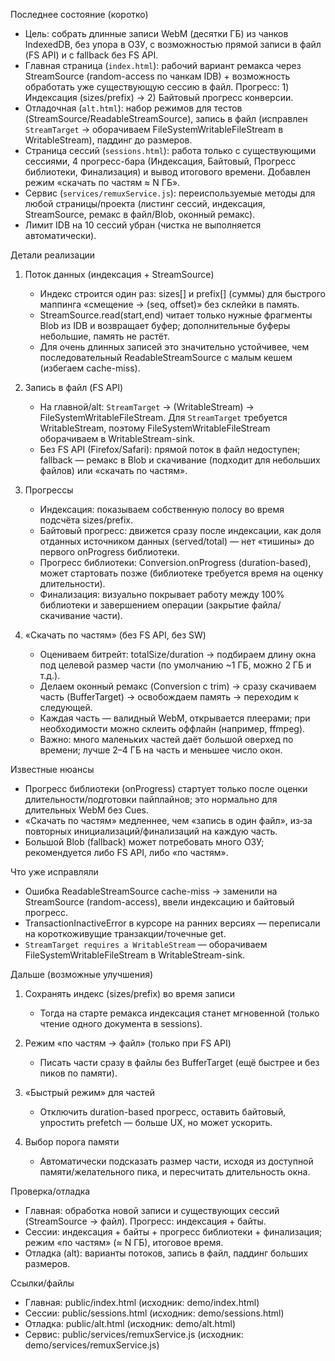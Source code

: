 Последнее состояние (коротко)

- Цель: собрать длинные записи WebM (десятки ГБ) из чанков IndexedDB, без упора в ОЗУ, с возможностью прямой записи в файл (FS API) и с fallback без FS API.
- Главная страница (`index.html`): рабочий вариант ремакса через StreamSource (random-access по чанкам IDB) + возможность обработать уже существующую сессию в файл. Прогресс: 1) Индексация (sizes/prefix) → 2) Байтовый прогресс конверсии.
- Отладочная (`alt.html`): набор режимов для тестов (StreamSource/ReadableStreamSource), запись в файл (исправлен `StreamTarget` → оборачиваем FileSystemWritableFileStream в WritableStream), паддинг до размеров.
- Страница сессий (`sessions.html`): работа только с существующими сессиями, 4 прогресс-бара (Индексация, Байтовый, Прогресс библиотеки, Финализация) и вывод итогового времени. Добавлен режим «скачать по частям ≈ N ГБ».
- Сервис (`services/remuxService.js`): переиспользуемые методы для любой страницы/проекта (листинг сессий, индексация, StreamSource, ремакс в файл/Blob, оконный ремакс).
- Лимит IDB на 10 сессий убран (чистка не выполняется автоматически).

Детали реализации

1) Поток данных (индексация + StreamSource)
   - Индекс строится один раз: sizes[] и prefix[] (суммы) для быстрого маппинга «смещение → (seq, offset)» без склейки в память.
   - StreamSource.read(start,end) читает только нужные фрагменты Blob из IDB и возвращает буфер; дополнительные буферы небольшие, память не растёт.
   - Для очень длинных записей это значительно устойчивее, чем последовательный ReadableStreamSource с малым кешем (избегаем cache-miss).

2) Запись в файл (FS API)
   - На главной/alt: `StreamTarget` → (WritableStream) → FileSystemWritableFileStream. Для `StreamTarget` требуется WritableStream, поэтому FileSystemWritableFileStream оборачиваем в WritableStream-sink.
   - Без FS API (Firefox/Safari): прямой поток в файл недоступен; fallback — ремакс в Blob и скачивание (подходит для небольших файлов) или «скачать по частям».

3) Прогрессы
   - Индексация: показываем собственную полосу во время подсчёта sizes/prefix.
   - Байтовый прогресс: движется сразу после индексации, как доля отданных источником данных (served/total) — нет «тишины» до первого onProgress библиотеки.
   - Прогресс библиотеки: Conversion.onProgress (duration-based), может стартовать позже (библиотеке требуется время на оценку длительности).
   - Финализация: визуально покрывает работу между 100% библиотеки и завершением операции (закрытие файла/скачивание части).

4) «Скачать по частям» (без FS API, без SW)
   - Оцениваем битрейт: totalSize/duration → подбираем длину окна под целевой размер части (по умолчанию ~1 ГБ, можно 2 ГБ и т.д.).
   - Делаем оконный ремакс (Conversion с trim) → сразу скачиваем часть (BufferTarget) → освобождаем память → переходим к следующей.
   - Каждая часть — валидный WebM, открывается плеерами; при необходимости можно склеить оффлайн (например, ffmpeg).
   - Важно: много маленьких частей даёт большой оверхед по времени; лучше 2–4 ГБ на часть и меньшее число окон.

Известные нюансы

- Прогресс библиотеки (onProgress) стартует только после оценки длительности/подготовки пайплайнов; это нормально для длительных WebM без Cues.
- «Скачать по частям» медленнее, чем «запись в один файл», из‑за повторных инициализаций/финализаций на каждую часть.
- Большой Blob (fallback) может потребовать много ОЗУ; рекомендуется либо FS API, либо «по частям».

Что уже исправляли

- Ошибка ReadableStreamSource cache-miss → заменили на StreamSource (random-access), ввели индексацию и байтовый прогресс.
- TransactionInactiveError в курсоре на ранних версиях — переписали на короткоживущие транзакции/точечные get.
- `StreamTarget requires a WritableStream` — оборачиваем FileSystemWritableFileStream в WritableStream-sink.

Дальше (возможные улучшения)

1) Сохранять индекс (sizes/prefix) во время записи
   - Тогда на старте ремакса индексация станет мгновенной (только чтение одного документа в sessions).

2) Режим «по частям → файл» (только при FS API)
   - Писать части сразу в файлы без BufferTarget (ещё быстрее и без пиков по памяти).

3) «Быстрый режим» для частей
   - Отключить duration-based прогресс, оставить байтовый, упростить prefetch — больше UX, но может ускорить.

4) Выбор порога памяти
   - Автоматически подсказать размер части, исходя из доступной памяти/желательного пика, и пересчитать длительность окна.

Проверка/отладка

- Главная: обработка новой записи и существующих сессий (StreamSource → файл). Прогресс: индексация + байты.
- Сессии: индексация + байты + прогресс библиотеки + финализация; режим «по частям» (≈ N ГБ), итоговое время.
- Отладка (alt): варианты потоков, запись в файл, паддинг больших размеров.

Ссылки/файлы

- Главная: public/index.html (исходник: demo/index.html)
- Сессии: public/sessions.html (исходник: demo/sessions.html)
- Отладка: public/alt.html (исходник: demo/alt.html)
- Сервис: public/services/remuxService.js (исходник: demo/services/remuxService.js)

